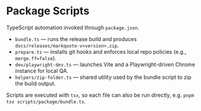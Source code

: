 # Package Scripts

TypeScript automation invoked through `package.json`.

- `bundle.ts` — runs the release build and produces `docs/releases/markquote-v<version>.zip`.
- `prepare.ts` — installs git hooks and enforces local repo policies (e.g., `merge.ff=false`).
- `dev/playwright-dev.ts` — launches Vite and a Playwright-driven Chrome instance for local QA.
- `helpers/zip-folder.ts` — shared utility used by the bundle script to zip the build output.

Scripts are executed with `tsx`, so each file can also be run directly, e.g. `pnpm tsx scripts/package/bundle.ts`.
